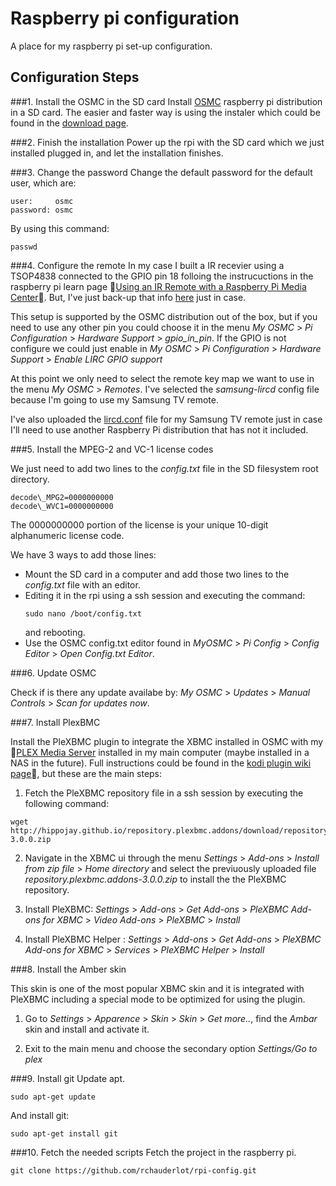 # Raspberry pi configuration
A place for my raspberry pi set-up configuration. 

## Configuration Steps 

###1. Install the OSMC in the SD card
Install [OSMC](https://osmc.tv/) raspberry pi distribution in a SD card. The easier and faster way is using the instaler which could be found in the [download page](https://osmc.tv/download/mac/).

###2. Finish the installation
Power up the rpi with the SD card which we just installed plugged in, and let the installation finishes.

###3. Change the password
Change the default password for the default user, which are:
<pre><code>user:     osmc
password: osmc
</code></pre>
By using this command:
<pre><code>passwd
</code></pre>

###4. Configure the remote
In my case I built a IR recevier using a TSOP4838 connected to the GPIO pin 18 folloing the instrucuctions in the raspberry pi learn page [Using an IR Remote with a Raspberry Pi Media Center](https://learn.adafruit.com/using-an-ir-remote-with-a-raspberry-pi-media-center/overview). But, I've just back-up that info [here]() just in case.

This setup is supported by the OSMC distribution out of the box, but if you need to use any other pin you could choose it in the menu *My OSMC* > *Pi Configuration* > *Hardware Support* > *gpio_in_pin*. If the GPIO is not configure we could just enable in *My OSMC* > *Pi Configuration* > *Hardware Support* > *Enable LIRC GPIO support*

At this point we only need to select the remote key map we want to use in the menu *My OSMC* > *Remotes*. I've selected the *samsung-lircd* config file because I'm going to use my Samsung TV remote.

I've also uploaded the [lircd.conf](lircd/lircd.conf) file for my Samsung TV remote just in case I'll need to use another Raspberry Pi distribution that has not it included.

###5. Install the MPEG-2 and VC-1 license codes

We just need to add two lines to the *config.txt* file in the SD filesystem root directory.
<pre><code>decode\_MPG2=0000000000
decode\_WVC1=0000000000
</code></pre>
The 0000000000 portion of the license is your unique 10-digit alphanumeric license code.

We have 3 ways to add those lines:

* Mount the SD card in a computer and add those two lines to the *config.txt* file with an editor.
* Editing it in the rpi using a ssh session and executing the command:<pre><code>sudo nano /boot/config.txt</code></pre> and rebooting. 
* Use the OSMC config.txt editor found in *MyOSMC* > *Pi Config* > *Config Editor* > *Open Config.txt Editor*.


###6. Update OSMC

Check if is there any update availabe by: *My OSMC* > *Updates* > *Manual Controls* > *Scan for updates now*.

###7. Install PlexBMC

Install the PleXBMC plugin to integrate the XBMC installed in OSMC with my [PLEX Media Server](https://plex.tv/) installed in my main computer (maybe installed in a NAS in the future). Full instructions could be found in the [kodi plugin wiki page](http://kodi.wiki/view/Add-on:PleXBMC), but these are the main steps:

1. Fetch the PleXBMC repository file in a ssh session by executing the following command:
<pre><code>wget http://hippojay.github.io/repository.plexbmc.addons/download/repository.plexbmc.addons/repository.plexbmc.addons-3.0.0.zip
</code></pre>

2. Navigate in the XBMC ui through the menu *Settings* > *Add-ons* > *Install from zip file* > *Home directory* and select the previuously uploaded file *repository.plexbmc.addons-3.0.0.zip* to install the the PleXBMC repository.

3. Install PleXBMC: *Settings* > *Add-ons* > *Get Add-ons* > *PleXBMC Add-ons for XBMC* > *Video Add-ons* > *PleXBMC* > *Install*

4. Install PleXBMC Helper : *Settings* > *Add-ons* > *Get Add-ons* > *PleXBMC Add-ons for XBMC* > *Services* > *PleXBMC Helper* > *Install*

###8. Install the Amber skin

This skin is one of the most popular XBMC skin and it is integrated with PleXBMC including a special mode to be optimized for using the plugin.

1. Go to *Settings* > *Apparence* > *Skin* > *Skin* > *Get more..*, find the *Ambar* skin and install and activate it.

2. Exit to the main menu and choose the secondary option *Settings/Go to plex*

###9. Install git
Update apt.
<pre><code>sudo apt-get update
</code></pre>

And install git:
<pre><code>sudo apt-get install git
</code></pre>


###10. Fetch the needed scripts
Fetch the project in the raspberry pi. 
<pre><code>git clone https://github.com/rchauderlot/rpi-config.git
</code></pre>


